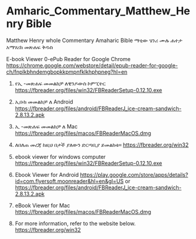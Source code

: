 # Amharic_Commentary_Matthew_Henry Bible
Matthew Henry whole Commentary Amaharic Bible
ማቲው ሄንሪ ሙሉ ሐተታ አማሃሪክ መጽሐፍ ቅዱስ

E-book Viewer
0-ePub Reader for Google Chrome
https://chrome.google.com/webstore/detail/epub-reader-for-google-ch/fnplkbhndemgbopkkpmpnfklkhphpneg?hl=en

1. የኢ -መጽሐፍ መመልከቻ ለዊንዶውስ ኮምፒተር
https://fbreader.org/files/win32/FBReaderSetup-0.12.10.exe

2. ኢቡክ መመልከቻ ለ Android
https://fbreader.org/files/android/FBReaderJ_ice-cream-sandwich-2.8.13.2.apk

3. ኢ -መጽሐፍ መመልከቻ ለ Mac
https://fbreader.org/files/macos/FBReaderMacOS.dmg

4. ለበለጠ መረጃ ከዚህ በታች ያለውን ድርጣቢያ ይመልከቱ።
https://fbreader.org/win32

1. ebook viewer for windows computer
https://fbreader.org/files/win32/FBReaderSetup-0.12.10.exe

2. Ebook Viewer for Android
https://play.google.com/store/apps/details?id=com.flyersoft.moonreader&hl=en&gl=US
or
https://fbreader.org/files/android/FBReaderJ_ice-cream-sandwich-2.8.13.2.apk

3. eBook Viewer for Mac
https://fbreader.org/files/macos/FBReaderMacOS.dmg

4. For more information, refer to the website below.
https://fbreader.org/win32
